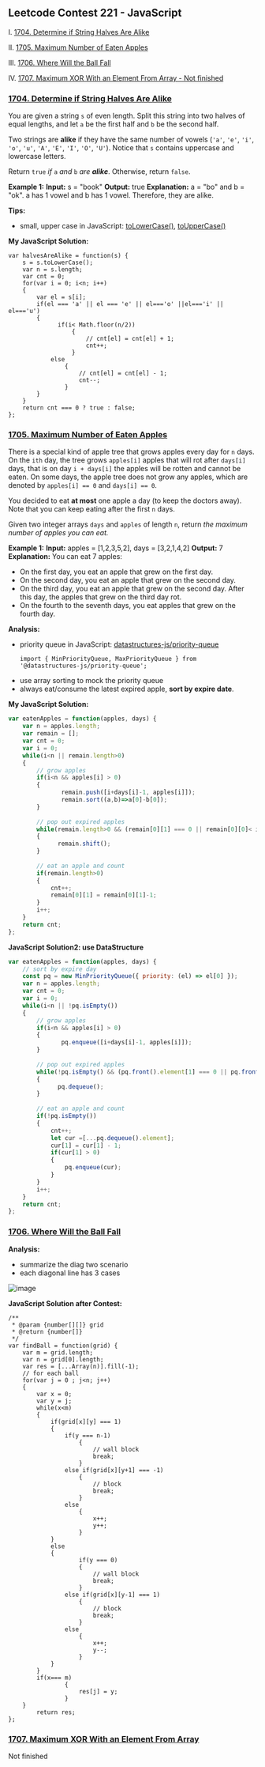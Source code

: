 ## Leetcode Contest 221 - JavaScript

I. [1704.  Determine if String Halves Are Alike](#question-1)

II. [1705. Maximum Number of Eaten Apples](#question-2)

III. [1706. Where Will the Ball Fall](#question-3)

IV. [1707. Maximum XOR With an Element From Array - Not finished](#question-4)

<div id="question-1"/>

### [1704.  Determine if String Halves Are Alike](https://leetcode.com/problems/determine-if-string-halves-are-alike/)

You are given a string  `s`  of even length. Split this string into two halves of equal lengths, and let  `a`  be the first half and  `b`  be the second half.

Two strings are  **alike**  if they have the same number of vowels (`'a'`,  `'e'`,  `'i'`,  `'o'`,  `'u'`,  `'A'`,  `'E'`,  `'I'`,  `'O'`,  `'U'`). Notice that  `s`  contains uppercase and lowercase letters.

Return  `true` _if_ `a` _and_ `b` _are  **alike**_. Otherwise, return  `false`.

**Example 1:**
**Input:** s = "book"
**Output:** true
**Explanation:** a = "bo" and b = "ok". a has 1 vowel and b has 1 vowel. Therefore, they are alike.

**Tips:**
- small, upper case in JavaScript: [toLowerCase()](https://developer.mozilla.org/en-US/docs/Web/JavaScript/Reference/Global_Objects/String/toLowerCase), [toUpperCase()](https://developer.mozilla.org/en-US/docs/Web/JavaScript/Reference/Global_Objects/String/toUpperCase)

**My JavaScript Solution:**
```
var halvesAreAlike = function(s) {
    s = s.toLowerCase();
    var n = s.length;
    var cnt = 0;
    for(var i = 0; i<n; i++)
    {
        var el = s[i];
        if(el === 'a' || el === 'e' || el==='o' ||el==='i' || el==='u')
        {
              if(i< Math.floor(n/2))
                  {
                      // cnt[el] = cnt[el] + 1;
                      cnt++;
                  }
            else
                {
                    // cnt[el] = cnt[el] - 1;
                    cnt--;
                }
        }
    }
    return cnt === 0 ? true : false;  
};
```

<div id="question-2"/>

### [1705. Maximum Number of Eaten Apples](https://leetcode.com/problems/maximum-number-of-eaten-apples)

There is a special kind of apple tree that grows apples every day for  `n`  days. On the  `ith`  day, the tree grows  `apples[i]`  apples that will rot after  `days[i]`  days, that is on day  `i + days[i]`  the apples will be rotten and cannot be eaten. On some days, the apple tree does not grow any apples, which are denoted by  `apples[i] == 0`  and  `days[i] == 0`.

You decided to eat  **at most**  one apple a day (to keep the doctors away). Note that you can keep eating after the first  `n`  days.

Given two integer arrays  `days`  and  `apples`  of length  `n`, return  _the maximum number of apples you can eat._

**Example 1:**
**Input:** apples = [1,2,3,5,2], days = [3,2,1,4,2]
**Output:** 7
**Explanation:** You can eat 7 apples:
- On the first day, you eat an apple that grew on the first day.
- On the second day, you eat an apple that grew on the second day.
- On the third day, you eat an apple that grew on the second day. After this day, the apples that grew on the third day rot.
- On the fourth to the seventh days, you eat apples that grew on the fourth day.

**Analysis:**
- priority queue in JavaScript: [datastructures-js/priority-queue](https://github.com/datastructures-js/priority-queue)
    ```
    import { MinPriorityQueue, MaxPriorityQueue } from '@datastructures-js/priority-queue';
    ```
- use array sorting to mock the priority queue
- always eat/consume the latest expired apple, **sort by expire date**.

**My JavaScript Solution:**
```js
var eatenApples = function(apples, days) {
    var n = apples.length;
    var remain = [];
    var cnt = 0;
    var i = 0;
    while(i<n || remain.length>0)
    {
        // grow apples
        if(i<n && apples[i] > 0)
        {
               remain.push([i+days[i]-1, apples[i]]);
               remain.sort((a,b)=>a[0]-b[0]);
        }
 
        // pop out expired apples
        while(remain.length>0 && (remain[0][1] === 0 || remain[0][0]< i))
        {
              remain.shift();
        }
         
        // eat an apple and count
        if(remain.length>0)
        {
            cnt++;
            remain[0][1] = remain[0][1]-1;
        }
        i++;
    }
    return cnt;   
};
```

**JavaScript Solution2: use DataStructure**

```js
var eatenApples = function(apples, days) {
    // sort by expire day
    const pq = new MinPriorityQueue({ priority: (el) => el[0] });
    var n = apples.length;
    var cnt = 0;
    var i = 0;
    while(i<n || !pq.isEmpty())
    {
        // grow apples
        if(i<n && apples[i] > 0)
        {
               pq.enqueue([i+days[i]-1, apples[i]]);
        }
 
        // pop out expired apples
        while(!pq.isEmpty() && (pq.front().element[1] === 0 || pq.front().element[0]< i))
        {
              pq.dequeue();
        }
         
        // eat an apple and count
        if(!pq.isEmpty())
        {
            cnt++;
            let cur =[...pq.dequeue().element];
            cur[1] = cur[1] - 1;
            if(cur[1] > 0)
            {
                pq.enqueue(cur);
            }
        }
        i++;
    }
    return cnt;   
};
```

<div id="question-3"/>

### [1706. Where Will the Ball Fall](https://leetcode.com/problems/where-will-the-ball-fall)

**Analysis:**
- summarize the diag two scenario
- each diagonal line has 3 cases

![image](../assets/lc1706.png ':size=581x398')

**JavaScript Solution after Contest:**
```
/**
 * @param {number[][]} grid
 * @return {number[]}
 */
var findBall = function(grid) {
    var m = grid.length;
    var n = grid[0].length;
    var res = [...Array(n)].fill(-1);
    // for each ball
    for(var j = 0 ; j<n; j++)
    {
        var x = 0;
        var y = j;
        while(x<m)
        {
            if(grid[x][y] === 1)
            {
                if(y === n-1)
                    {
                        // wall block
                        break;
                    }
                else if(grid[x][y+1] === -1)
                    {
                        // block
                        break;
                    }
                else
                    {
                        x++;
                        y++;
                    }
            }
            else
            {
                    if(y === 0)
                    {
                        // wall block
                        break;
                    }
                else if(grid[x][y-1] === 1)
                    {
                        // block
                        break;
                    }
                else
                    {
                        x++;
                        y--;
                    }
            }
        }
        if(x=== m)
                {
                    res[j] = y;
                }
    }
        return res;  
};
```

<div id="question-4"/>

### [1707. Maximum XOR With an Element From Array](https://leetcode.com/problems/maximum-xor-with-an-element-from-array)

Not finished